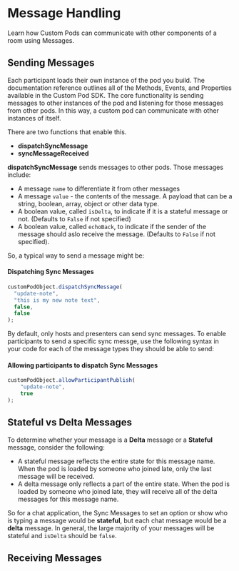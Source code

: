 # Message Handling
Learn how Custom Pods can communicate with other components of a room using Messages. 

## Sending Messages

Each participant loads their own instance of the pod you build. The documentation reference outlines all of the Methods, Events, and Properties available in the Custom Pod SDK. The core functionality is sending messages to other instances of the pod and listening for those messages from other pods. In this way, a custom pod can communicate with other instances of itself.

There are two functions that enable this. 

- **dispatchSyncMessage**
- **syncMessageReceived**

**dispatchSyncMessage** sends messages to other pods. Those messages include:
- A message `name` to differentiate it from other messages
- A message `value` - the contents of the message. A payload that can be a string, boolean, array, object or other data type.
- A boolean value, called `isDelta`, to indicate if it is a stateful message or not. (Defaults to `False` if not specified)
- A boolean value, called `echoBack`, to indicate if the sender of the message should aslo receive the message. (Defaults to `False` if not specified).

So, a typical way to send a message might be:

<CodeBlock slots="heading, code" languages="JavaScript"/>

#### Dispatching Sync Messages

```javascript
customPodObject.dispatchSyncMessage(
  "update-note",
  "this is my new note text",
  false,
  false
);

```
By default, only hosts and presenters can send sync messages. To enable participants to send a specific sync messge, use the following syntax in your code for each of the message types they should be able to send:

<CodeBlock slots="heading, code" languages="JavaScript"/>

#### Allowing participants to dispatch Sync Messages

```javascript
customPodObject.allowParticipantPublish(
    "update-note", 
    true
);

```

## Stateful vs Delta Messages

To determine whether your message is a **Delta** message or a **Stateful** message, consider the following:
- A stateful message reflects the entire state for this message name. When the pod is loaded by someone who joined late, only the last message will be received.
- A delta message only reflects a part of the entire state. When the pod is loaded by someone who joined late, they will receive all of the delta messages for this message name.

So for a chat application, the Sync Messages to set an option or show who is typing a message would be **stateful**, but each chat message would be a **delta** message. In general, the large majority of your messages will be stateful and `isDelta` should be `false`.

## Receiving Messages


